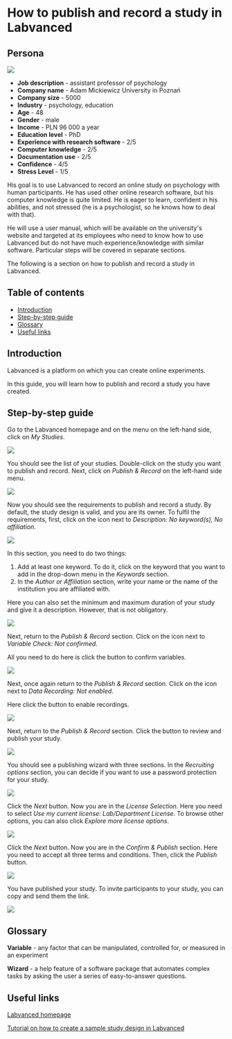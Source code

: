 # How to publish and record a study in Labvanced

## Persona

![](images/persona5.png)


* **Job description** - assistant professor of psychology
* **Company name** - Adam Mickiewicz University in Poznań
* **Company size** - 5000
* **Industry** - psychology, education
* **Age** - 48
* **Gender** - male
* **Income** - PLN 96 000 a year
* **Education level** - PhD
* **Experience with research software** - 2/5
* **Computer knowledge** - 2/5
* **Documentation use** - 2/5
* **Confidence** - 4/5
* **Stress Level** - 1/5

His goal is to use Labvanced to record an online study on psychology with human participants. He has used other online research software, but his computer knowledge is quite limited. He is eager to learn, confident in his abilities, and not stressed (he is a psychologist, so he knows how to deal with that).

He will use a user manual, which will be available on the university's website and targeted at its employees who need to know how to use Labvanced but do not have much experience/knowledge with similar software. Particular steps will be covered in separate sections.

The following is a section on how to publish and record a study in Labvanced.

## Table of contents
  - [Introduction](#introduction)
  - [Step-by-step guide](#step-by-step-guide)
  - [Glossary](#glossary)
  - [Useful links](#useful-links)

## Introduction

Labvanced is a platform on which you can create online experiments.

In this guide, you will learn how to publish and record a study you have created.

## Step-by-step guide

Go to the Labvanced homepage and on the menu on the left-hand side, click on 
*My Studies*.

![](images/1001.png)

You should see the list of your studies. Double-click on the study you want to publish and record. Next, click on *Publish & Record* on the left-hand side menu.

![](images/3.png)

Now you should see the requirements to publish and record a study. By default, the study design is valid, and you are its owner. To fulfil the requirements, first, click on the icon next to *Description: No keyword(s), No affiliation*.

![](images/43.png)

In this section, you need to do two things:
1. Add at least one keyword. To do it, click on the keyword that you want to add in the drop-down menu in the *Keywords* section.
2. In the *Author or Affiliation* section, write your name or the name of the institution you are affiliated with.

Here you can also set the minimum and maximum duration of your study and give it a description. However, that is not obligatory.

![](images/51515.png)

Next, return to the *Publish & Record* section. Click on the icon next to *Variable Check: Not confirmed*.

All you need to do here is click the button to confirm variables.

![](images/77.png)

Next, once again return to the *Publish & Record* section. Click on the icon next to *Data Recording: Not enabled*.

Here click the button to enable recordings. 

![](images/333.png)

Next, return to the *Publish & Record* section. Click the button to review and publish your study.

![](images/111.png)

You should see a publishing wizard with three sections. In the *Recruiting options* section, you can decide if you want to use a password protection for your study.

![](images/12.png)

Click the *Next* button. Now you are in the *License Selection*. Here you need to select *Use my current license: Lab/Department License*. To browse other options, you can also click *Explore more license options*.

![](images/13.png)

Click the *Next* button. Now you are in the *Confirm & Publish* section. Here you need to accept all three terms and conditions. Then, click the *Publish* button.

![](images/14.png)

You have published your study. To invite participants to your study, you can copy and send them the link. 

![](images/1212.png)

## Glossary

**Variable** - any factor that can be manipulated, controlled for, or measured in an experiment

**Wizard** - a help feature of a software package that automates complex tasks by asking the user a series of easy-to-answer questions.

## Useful links

[Labvanced homepage](https://www.labvanced.com/)

[Tutorial on how to create a sample study design in Labvanced](https://www.youtube.com/watch?v=E6G3ZI9JKBQ)

















